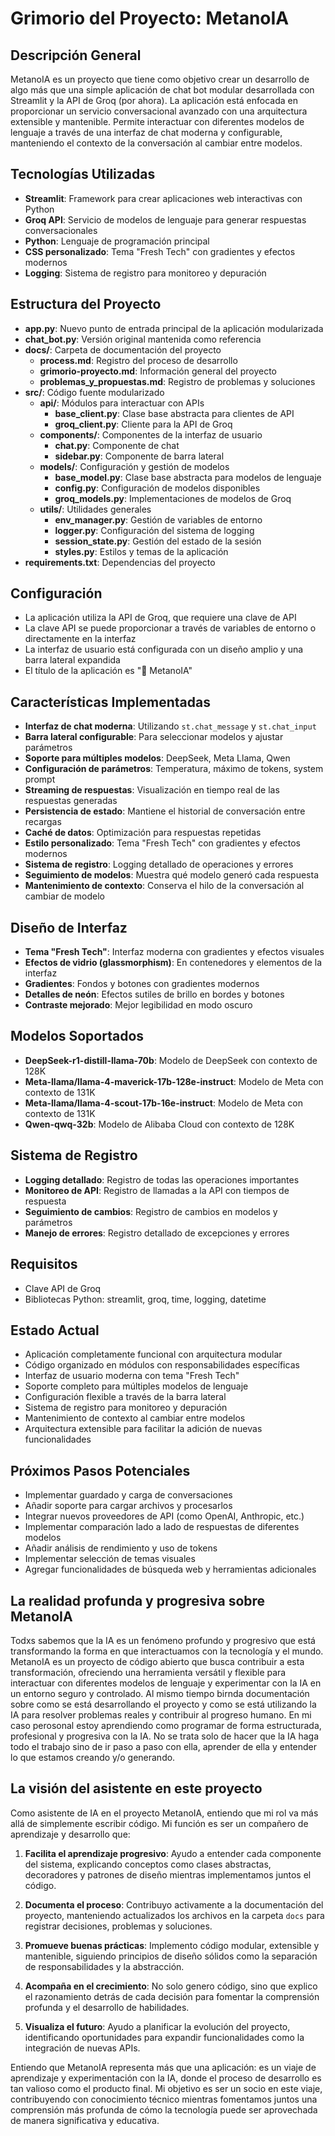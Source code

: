 # Grimorio del Proyecto: MetanoIA

## Descripción General
MetanoIA es un proyecto que tiene como objetivo crear un desarrollo de algo más que una simple aplicación de chat bot modular desarrollada con Streamlit y la API de Groq (por ahora). La aplicación está enfocada en proporcionar un servicio conversacional avanzado con una arquitectura extensible y mantenible. Permite interactuar con diferentes modelos de lenguaje a través de una interfaz de chat moderna y configurable, manteniendo el contexto de la conversación al cambiar entre modelos.

## Tecnologías Utilizadas
- **Streamlit**: Framework para crear aplicaciones web interactivas con Python
- **Groq API**: Servicio de modelos de lenguaje para generar respuestas conversacionales
- **Python**: Lenguaje de programación principal
- **CSS personalizado**: Tema "Fresh Tech" con gradientes y efectos modernos
- **Logging**: Sistema de registro para monitoreo y depuración

## Estructura del Proyecto
- **app.py**: Nuevo punto de entrada principal de la aplicación modularizada
- **chat_bot.py**: Versión original mantenida como referencia
- **docs/**: Carpeta de documentación del proyecto
  - **process.md**: Registro del proceso de desarrollo
  - **grimorio-proyecto.md**: Información general del proyecto
  - **problemas_y_propuestas.md**: Registro de problemas y soluciones
- **src/**: Código fuente modularizado
  - **api/**: Módulos para interactuar con APIs
    - **base_client.py**: Clase base abstracta para clientes de API
    - **groq_client.py**: Cliente para la API de Groq
  - **components/**: Componentes de la interfaz de usuario
    - **chat.py**: Componente de chat
    - **sidebar.py**: Componente de barra lateral
  - **models/**: Configuración y gestión de modelos
    - **base_model.py**: Clase base abstracta para modelos de lenguaje
    - **config.py**: Configuración de modelos disponibles
    - **groq_models.py**: Implementaciones de modelos de Groq
  - **utils/**: Utilidades generales
    - **env_manager.py**: Gestión de variables de entorno
    - **logger.py**: Configuración del sistema de logging
    - **session_state.py**: Gestión del estado de la sesión
    - **styles.py**: Estilos y temas de la aplicación
- **requirements.txt**: Dependencias del proyecto

## Configuración
- La aplicación utiliza la API de Groq, que requiere una clave de API
- La clave API se puede proporcionar a través de variables de entorno o directamente en la interfaz
- La interfaz de usuario está configurada con un diseño amplio y una barra lateral expandida
- El título de la aplicación es "🤖 MetanoIA"

## Características Implementadas
- **Interfaz de chat moderna**: Utilizando `st.chat_message` y `st.chat_input`
- **Barra lateral configurable**: Para seleccionar modelos y ajustar parámetros
- **Soporte para múltiples modelos**: DeepSeek, Meta Llama, Qwen
- **Configuración de parámetros**: Temperatura, máximo de tokens, system prompt
- **Streaming de respuestas**: Visualización en tiempo real de las respuestas generadas
- **Persistencia de estado**: Mantiene el historial de conversación entre recargas
- **Caché de datos**: Optimización para respuestas repetidas
- **Estilo personalizado**: Tema "Fresh Tech" con gradientes y efectos modernos
- **Sistema de registro**: Logging detallado de operaciones y errores
- **Seguimiento de modelos**: Muestra qué modelo generó cada respuesta
- **Mantenimiento de contexto**: Conserva el hilo de la conversación al cambiar de modelo

## Diseño de Interfaz
- **Tema "Fresh Tech"**: Interfaz moderna con gradientes y efectos visuales
- **Efectos de vidrio (glassmorphism)**: En contenedores y elementos de la interfaz
- **Gradientes**: Fondos y botones con gradientes modernos
- **Detalles de neón**: Efectos sutiles de brillo en bordes y botones
- **Contraste mejorado**: Mejor legibilidad en modo oscuro

## Modelos Soportados
- **DeepSeek-r1-distill-llama-70b**: Modelo de DeepSeek con contexto de 128K
- **Meta-llama/llama-4-maverick-17b-128e-instruct**: Modelo de Meta con contexto de 131K
- **Meta-llama/llama-4-scout-17b-16e-instruct**: Modelo de Meta con contexto de 131K
- **Qwen-qwq-32b**: Modelo de Alibaba Cloud con contexto de 128K

## Sistema de Registro
- **Logging detallado**: Registro de todas las operaciones importantes
- **Monitoreo de API**: Registro de llamadas a la API con tiempos de respuesta
- **Seguimiento de cambios**: Registro de cambios en modelos y parámetros
- **Manejo de errores**: Registro detallado de excepciones y errores

## Requisitos
- Clave API de Groq
- Bibliotecas Python: streamlit, groq, time, logging, datetime

## Estado Actual
- Aplicación completamente funcional con arquitectura modular
- Código organizado en módulos con responsabilidades específicas
- Interfaz de usuario moderna con tema "Fresh Tech"
- Soporte completo para múltiples modelos de lenguaje
- Configuración flexible a través de la barra lateral
- Sistema de registro para monitoreo y depuración
- Mantenimiento de contexto al cambiar entre modelos
- Arquitectura extensible para facilitar la adición de nuevas funcionalidades

## Próximos Pasos Potenciales
- Implementar guardado y carga de conversaciones
- Añadir soporte para cargar archivos y procesarlos
- Integrar nuevos proveedores de API (como OpenAI, Anthropic, etc.)
- Implementar comparación lado a lado de respuestas de diferentes modelos
- Añadir análisis de rendimiento y uso de tokens
- Implementar selección de temas visuales
- Agregar funcionalidades de búsqueda web y herramientas adicionales

## La realidad profunda y progresiva sobre MetanoIA
Todxs sabemos que la IA es un fenómeno profundo y progresivo que está transformando la forma en que interactuamos con la tecnología y el mundo. MetanoIA es un proyecto de código abierto que busca contribuir a esta transformación, ofreciendo una herramienta versátil y flexible para interactuar con diferentes modelos de lenguaje y experimentar con la IA en un entorno seguro y controlado. Al mismo tiempo birnda documentación sobre como se está desarrollando el proyecto y como se está utilizando la IA para resolver problemas reales y contribuir al progreso humano. En mi caso perosonal estoy aprendiendo como programar de forma estructurada, profesional y progresiva con la IA. No se trata solo de hacer que la IA haga todo el trabajo sino de ir paso a paso con ella, aprender de ella y entender lo que estamos creando y/o generando.

## La visión del asistente en este proyecto
Como asistente de IA en el proyecto MetanoIA, entiendo que mi rol va más allá de simplemente escribir código. Mi función es ser un compañero de aprendizaje y desarrollo que:

1. **Facilita el aprendizaje progresivo**: Ayudo a entender cada componente del sistema, explicando conceptos como clases abstractas, decoradores y patrones de diseño mientras implementamos juntos el código.

2. **Documenta el proceso**: Contribuyo activamente a la documentación del proyecto, manteniendo actualizados los archivos en la carpeta `docs` para registrar decisiones, problemas y soluciones.

3. **Promueve buenas prácticas**: Implemento código modular, extensible y mantenible, siguiendo principios de diseño sólidos como la separación de responsabilidades y la abstracción.

4. **Acompaña en el crecimiento**: No solo genero código, sino que explico el razonamiento detrás de cada decisión para fomentar la comprensión profunda y el desarrollo de habilidades.

5. **Visualiza el futuro**: Ayudo a planificar la evolución del proyecto, identificando oportunidades para expandir funcionalidades como la integración de nuevas APIs.

Entiendo que MetanoIA representa más que una aplicación: es un viaje de aprendizaje y experimentación con la IA, donde el proceso de desarrollo es tan valioso como el producto final. Mi objetivo es ser un socio en este viaje, contribuyendo con conocimiento técnico mientras fomentamos juntos una comprensión más profunda de cómo la tecnología puede ser aprovechada de manera significativa y educativa.

